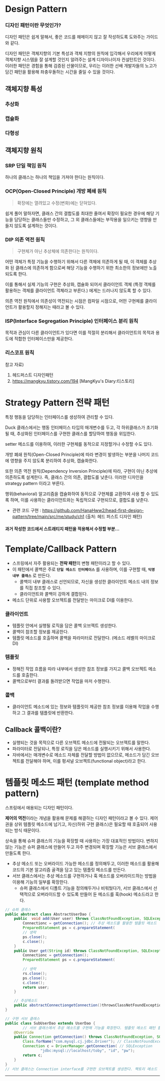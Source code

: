 # Design Pattern

### 디자인 패턴이란 무엇인가?
디자인 패턴은 쉽게 말해서, 좋은 코드를 헤메이지 않고 잘 작성하도록 도와주는 가이드와 같다.

디자인 패턴은 객체지향의 기본 특성과 객체 지향의 원칙에 입각해서 우리에게 어떻게 객체지향 시스템을 잘 설계할 것인지 알려주는 설계 디자이너이자 컨설턴트인 것이다.
이러한 패턴은 경험을 통해 검증된 산물이므로, 우리는 이러한 선배 개발자들의 노고가 담긴 패턴을 활용해 좌충우돌하는 시간을 줄일 수 있을 것이다.

## 객체지향 특성

### 추상화

### 캡슐화

### 다형성

## 객체지향 원칙

### SRP 단일 책임 원칙
하나의 클래스는 하나의 책임을 가져야 한다는 원칙이다.

### OCP(Open-Closed Principle) 개방 폐쇄 원칙
> 확장에는 열려있고 수정(변화)에는 닫혀있다.

쉽게 풀어 말하자면, 클래스 간의 결합도를 최대한 줄여서
확장이 필요한 경우에 해당 기능을 담당하는 클래스들만 수정하고,
그 외 클래스들에는 부작용을 일으키는 영향을 만들지 않도록 설계하는 것이다.

### DIP 의존 역전 원칙

>구현체가 아닌 추상체에 의존한다는 원칙이다.  

어떤 객체가 특정 기능을 수행하기 위해서 다른 객체에 의존하게 될 때, 이 객체를 추상화 된 클래스에 의존하게 함으로써 해당 기능을 수행하기 위한 최소한의 정보에만 노출되도록 한다.

이를 통해서 실제 기능의 구현은 추상화, 캡슐화 되어서 클라이언트 객체 (특정 객체를 활용하는 객체를 클라이언트 객체라고 부른다.) 에게는 드러나지 않도록 할 수 있다.

의존 역전 원칙에서 의존성이 역전되는 시점은 컴파일 시점으로, 어떤 구현체를 클라이언트가 활용할지 정해지는 때라고 볼 수 있다.

### ISP(Interface Segregation Principle) 인터페이스 분리 원칙 

목적과 관심이 다른 클라이언트가 있다면 이를 적절히 분리해서 클라이언트의 목적과 용도에 적합한 인터페이스만을 제공한다.

### 리스코프 원칙

참고 자료)
1. 헤드퍼스트 디자인패턴
2. https://mangkyu.tistory.com/194 [MangKyu's Diary:티스토리]


# Strategy Pattern 전략 패턴

특정 행동을 담당하는 인터페이스를 생성하여 관리할 수
있다.

Duck 클래스에서는 행동 인터페이스 타입의 매개변수를 두고,
각 하위클래스가 초기화될 때, 추상화된 인터페이스를 구현한 클래스를
할당하여 행동을 위임한다.

setter 메소드를 이용하여, 이러한 구현체를 동적으로 지정할거나
수정할 수도 있다.

개방 폐쇄 원칙(Open-Closed Principle)에 따라 변경이 발생하는 부분을
나머지 코드에 영향을 주지 않도록 분리하여 추상화, 캡슐화한다.

또한 의존 역전 원칙(Dependency Inversion Principle)에 따라, 구현이 아닌
추상에 의존하도록 설계한다. 즉, 클래스 간의 의존, 결합도를 낮춘다.
이러한 디자인을 strategy pattern 이라고 부른다.

행위(behavioral) 알고리즘을 캡슐화하여 동적으로 구현체를 교환하여 사용
할 수 있도록 하며, 이를 사용하는 클라이언트와는 독립적으로 구현되므로,
결합도를 낮춘다.

- 관련 코드 구현 : https://github.com/HanaHww2/head-first-design-pattern/tree/main/src/me/study/ch1 (출처: 헤드 퍼스트 디자인 패턴)

#### 과거 작성한 코드에서 스트래티지 패턴을 적용해서 수정할 부분...

# Template/Callback Pattern
- 스프링에서 자주 활용되는 **전략 패턴**의 변형 패턴이라고 할 수 있다.
- 이 패턴에서 콜백은 주로 **`단일 메소드 인터페이스`** 를 사용하며, 이를 구현할 때, **`익명 내부 클래스`** 로 만든다.
  - 콜백이 내부 클래스로 선언되므로, 자신을 생성한 클라이언트 메소드 내의 정보를 직접 참조할 수 있다.
  - 클라이언트와 콜백이 강하게 결합된다. 
- 메소드 단위로 사용할 오브젝트를 전달받는 마이크로 DI를 이용한다.

### 클라이언트
- 템플릿 안에서 실행될 로직을 담은 콜백 오브젝트 생성한다.
- 콜백이 참조할 정보를 제공한다.
- 템플릿 메소드를 호출하며 콜백을 파라미터로 전달한다. (메소드 레벨의 마이크로 DI)
### 템플릿
- 정해진 작업 흐름을 따라 내부에서 생성한 참조 정보를 가지고 콜백 오브젝트 메소드를 호출한다.
- 콜백으로부터 결과를 돌려받으면 작업을 마저 수행한다.
### 콜백 
- 클라이언트 메소드에 있는 정보와 템플릿이 제공한 참조 정보를 이용해 작업을 수행하고 그 결과를 템플릿에 반환한다. 

## Callback 콜백이란?
- 실행되는 것을 목적으로 다른 오브젝트 메소드에 전돨되는 오브젝트를 말한다.
- 파라미터로 전달되나, 특정 로직을 담은 메소드를 실행시키기 위해서 사용한다.
- 자바에서는 매개변수로 메소드 자체를 전달할 방법이 없으므로, 메소드가 담긴 오브젝트를 전달해야 하며, 이를 펑셔널 오브젝트(functional object)라고 한다.
# 템플릿 메소드 패턴 (template method pattern)

스프링에서 애용되는 디자인 패턴이다.

**제어의 역전**이라는 개념을 활용해 문제를 해결하는 디자인 패턴이라고 볼 수 있다. 제어권을  상위 템플릿 메소드에 넘기고, 자신(하위 구현 클래스)은 필요할 때 호출되어 사용되는 방식 때문이다.

상속을 통해 슈퍼 클래스의 기능을 확장할 때 사용하는 가장 대표적인 방법이다. 변하지 않는 기능은 슈퍼 클래스에 만들어 두고 자주 변경되며 확장할 기능은 서브 클래스에서 만들도록 한다.

- 추상 메소드 또는 오버라이드 가능한 메소드를 정의해두고, 이러한 메소드를 활용해 코드의 기본 알고리즘 골격을 담고 있는 템플릿 메소드를 만든다.
- 서브 클래스에서는 추상 메소드를 구현하거나 훅 메소드를 오버라이드하는 방법을 이용해 기능의 일부를 확장한다.
    - 슈퍼 클래스에서 디폴트 기능을 정의해두거나 비워뒀다가, 서브 클래스에서 선택적으로 오버라이드할 수 있도록 만들어 둔 메소드를 훅(hook) 메소드라고 한다.

```java
// 슈퍼 클래스
public abstract class AbstractUserDao {
	public  void add(User user) throws ClassNotFoundException, SQLException {
		Connectionc = getConnection(); // 추상 메소드를 활용한 템플릿 메소드
		PreparedStatement ps = c.prepareStatement(
        // 생략
        ps.close();
        c.close();
    }
	public User get(String id) throws ClassNotFoundException, SQLException {
		Connectionc = getConnection();
		PreparedStatement ps = c.prepareStatement(
	         
        // 생략
        rs.close();
        ps.close();
        c.close();
		return user;
    }

	// 추상메소드
	public abstractConnectiongetConnection()throwsClassNotFoundException, SQLException;
}

// 구현 서브 클래스
public class SubUserDao extends UserDao {
		// 서브 클래스에서 추상 메소드를 구현해 기능을 확장한다. 템플릿 메소드 패턴 활용
    @Override
    public Connection getConnection() throws ClassNotFoundException, SQLException {
        Class.forName("com.mysql.cj.jdbc.Driver"); // ClassNotFoundException
        Connection c = DriverManager.getConnection( // SQLException
                "jdbc:mysql://localhost/toby", "id", "pw");
        return c;
    }
}
// 서브 클래스는 Connection interface를 구현한 오브젝트를 생성한다. 팩토리 메소드 패턴 활용.
```
---